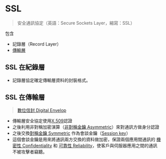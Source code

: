 # SSL
> 安全通訊協定（英語：Secure Sockets Layer，縮寫：SSL）

包含
- 記錄層（Record Layer）
- [傳輸層](https://zh.wikipedia.org/wiki/%E4%BC%A0%E8%BE%93%E5%B1%82 "傳輸層")

## SSL 在紀錄層
- 記錄層協定確定傳輸層資料的封裝格式。
## SSL 在傳輸層

>[數位信封 Digital Envelop](演算法/數位信封%20Digital%20Envelop.md)


- 傳輸層安全協定使用[X.509](https://zh.wikipedia.org/wiki/X.509 "X.509")認證
- 之後利用非對稱加密演算（[非對稱金鑰 Asymmetric](演算法/非對稱金鑰%20Asymmetric.md)）來對通訊方做身分認證
- 之後交換[對稱金鑰 Symmetric](演算法/對稱金鑰%20Symmetric.md) 作為會談金鑰（[Session key](https://zh.wikipedia.org/wiki/Session_key "Session key")）
- 這個會談金鑰是用來將通訊兩方交換的資料做加密，保證兩個應用間通訊的 [機密性 Confidentiality](演算法/機密性%20Confidentiality.md) 和 [可靠性 Reliability](演算法/可靠性%20Reliability.md)，使客戶與伺服器應用之間的通訊不被攻擊者竊聽。